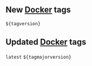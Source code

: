 ## New [Docker](https://hub.docker.com/r/clairelizbet/discord-sudo) tags

`${tagversion}`

## Updated [Docker](https://hub.docker.com/r/clairelizbet/discord-sudo) tags

`latest`
`${tagmajorversion}`
